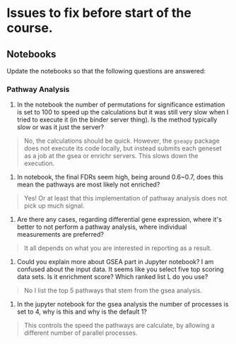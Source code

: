 # Issues to fix before start of the course.

## Notebooks

Update the notebooks so that the following questions are answered:

### Pathway Analysis

1. In the notebook the number of permutations for significance estimation is set to 100 to speed up the calculations but it was still very slow when I tried to execute it (in the binder server thing). Is the method typically slow or was it just the server?
 >  No, the calculations should be quick. However, the `gseapy` package does not execute its code locally, but instead submits each geneset as a job at the gsea or enrichr servers. This slows down the execution.

1. In notebook, the final FDRs seem high, being around 0.6~0.7, does this mean the pathways are most likely not enriched?
> Yes! Or at least that this implementation of pathway analysis does not pick up much signal.

1. Are there any cases, regarding differential gene expression, where it's better to not perform a pathway analysis, where individual measurements are preferred?
  > It all depends on what you are interested in reporting as a result.  

1. Could you explain more about GSEA part in Jupyter notebook? I am confused about the input data. It seems like you select five top scoring data sets. Is it enrichment score? Which ranked list L do you use?
  > No I list the top 5 pathways that stem from the gsea analysis.

1. In the jupyter notebook for the gsea analysis the number of processes is set to 4, why is this and why is the default 1?
  > This controls the speed the pathways are calculate, by allowing a different number of parallel processes.